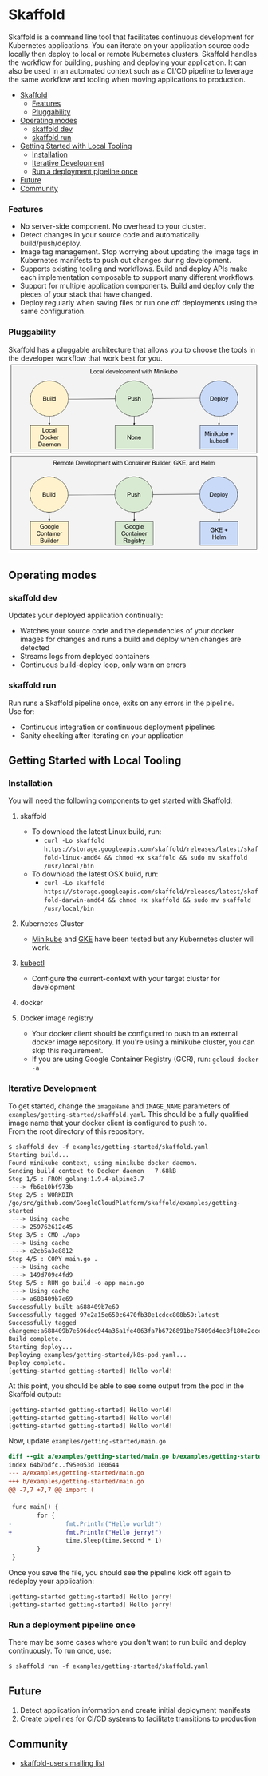 # Skaffold

Skaffold is a command line tool that facilitates continuous development for Kubernetes applications. You can iterate on your 
application source code locally then deploy to local or remote Kubernetes clusters. Skaffold handles the workflow for building,
pushing and deploying your application. It can also be used in an automated context such as a CI/CD pipeline to leverage the same 
workflow and tooling when moving applications to production.

- [Skaffold](#skaffold)
  - [Features](#features)
  - [Pluggability](#pluggability)
- [Operating modes](#operating-modes)
  - [skaffold dev](#skaffold-dev)
  - [skaffold run](#skaffold-run)
- [Getting Started with Local Tooling](#getting-started-with-local-tooling)
  - [Installation](#installation)
  - [Iterative Development](#iterative-development)
  - [Run a deployment pipeline once](#run-a-deployment-pipeline-once)
- [Future](#future)
- [Community](#community)

### Features
-  No server-side component. No overhead to your cluster.
-  Detect changes in your source code and automatically build/push/deploy.
-  Image tag management. Stop worrying about updating the image tags in Kubernetes manifests to push out changes during development.
-  Supports existing tooling and workflows. Build and deploy APIs make each implementation composable to support many different workflows.
-  Support for multiple application components. Build and deploy only the pieces of your stack that have changed.
-  Deploy regularly when saving files or run one off deployments using the same configuration.

### Pluggability
Skaffold has a pluggable architecture that allows you to choose the tools in the developer workflow that work best for you.
![Plugability Diagram](docs/img/plugability.png)

## Operating modes
### skaffold dev
Updates your deployed application continually:
-  Watches your source code and the dependencies of your docker images for changes and runs a build and deploy when changes are detected
-  Streams logs from deployed containers
-  Continuous build-deploy loop, only warn on errors

### skaffold run
Run runs a Skaffold pipeline once, exits on any errors in the pipeline.  
Use for:
-  Continuous integration or continuous deployment pipelines
-  Sanity checking after iterating on your application

## Getting Started with Local Tooling
### Installation

You will need the following components to get started with Skaffold:

1. skaffold
   -  To download the latest Linux build, run:
      -  `curl -Lo skaffold https://storage.googleapis.com/skaffold/releases/latest/skaffold-linux-amd64 && chmod +x skaffold && sudo mv skaffold /usr/local/bin`
   -  To download the latest OSX build, run:
      -  `curl -Lo skaffold https://storage.googleapis.com/skaffold/releases/latest/skaffold-darwin-amd64 && chmod +x skaffold && sudo mv skaffold /usr/local/bin`

1. Kubernetes Cluster
   -  [Minikube](https://kubernetes.io/docs/tasks/tools/install-minikube/) and [GKE](https://cloud.google.com/kubernetes-engine/docs/how-to/creating-a-container-cluster)
      have been tested but any Kubernetes cluster will work.

1. [kubectl](https://kubernetes.io/docs/tasks/tools/install-kubectl/)
   -  Configure the current-context with your target cluster for development

1. docker

1. Docker image registry
   -  Your docker client should be configured to push to an external docker image repository. If you're using a minikube cluster, you can skip this requirement.
   -  If you are using Google Container Registry (GCR), run: `gcloud docker -a`

### Iterative Development

To get started, change the `imageName` and `IMAGE_NAME` parameters of `examples/getting-started/skaffold.yaml`. This should be a fully qualified image name that your docker client is configured to push to.  
From the root directory of this repository.

```console
$ skaffold dev -f examples/getting-started/skaffold.yaml
Starting build...
Found minikube context, using minikube docker daemon.
Sending build context to Docker daemon   7.68kB
Step 1/5 : FROM golang:1.9.4-alpine3.7
 ---> fb6e10bf973b
Step 2/5 : WORKDIR /go/src/github.com/GoogleCloudPlatform/skaffold/examples/getting-started
 ---> Using cache
 ---> 259762612c45
Step 3/5 : CMD ./app
 ---> Using cache
 ---> e2cb5a3e8812
Step 4/5 : COPY main.go .
 ---> Using cache
 ---> 149d709c4fd9
Step 5/5 : RUN go build -o app main.go
 ---> Using cache
 ---> a688409b7e69
Successfully built a688409b7e69
Successfully tagged 97e2a15e650c6470fb30e1cdcc808b59:latest
Successfully tagged changeme:a688409b7e696dec944a36a1fe4063fa7b6726891be75809d4ec8f180e2ccc96
Build complete.
Starting deploy...
Deploying examples/getting-started/k8s-pod.yaml...
Deploy complete.
[getting-started getting-started] Hello world!
```

At this point, you should be able to see some output from the pod in the Skaffold output:

```console
[getting-started getting-started] Hello world!
[getting-started getting-started] Hello world!
[getting-started getting-started] Hello world!
```

Now, update `examples/getting-started/main.go`

```diff
diff --git a/examples/getting-started/main.go b/examples/getting-started/main.go
index 64b7bdfc..f95e053d 100644
--- a/examples/getting-started/main.go
+++ b/examples/getting-started/main.go
@@ -7,7 +7,7 @@ import (

 func main() {
        for {
-               fmt.Println("Hello world!")
+               fmt.Println("Hello jerry!")
                time.Sleep(time.Second * 1)
        }
 }
```

Once you save the file, you should see the pipeline kick off again to redeploy your application:
```console
[getting-started getting-started] Hello jerry!
[getting-started getting-started] Hello jerry!
```

### Run a deployment pipeline once
There may be some cases where you don't want to run build and deploy continuously. To run once, use:
```console
$ skaffold run -f examples/getting-started/skaffold.yaml
```

## Future

1. Detect application information and create initial deployment manifests
1. Create pipelines for CI/CD systems to facilitate transitions to production

## Community
- [skaffold-users mailing list](https://groups.google.com/forum/#!forum/skaffold-users)
